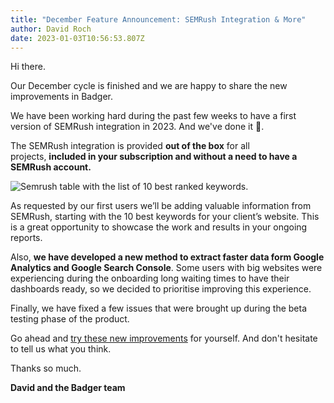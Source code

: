 ```yaml
---
title: "December Feature Announcement: SEMRush Integration & More"
author: David Roch
date: 2023-01-03T10:56:53.807Z
---
```

Hi there.

Our December cycle is finished and we are happy to share the new improvements in Badger.

We have been working hard during the past few weeks to have a first version of SEMRush integration in 2023. And we've done it 🎉.

The SEMRush integration is provided **out of the box** for all projects, **included in your subscription and without a need to have a SEMRush account.** 

![Semrush table with the list of 10 best ranked keywords.](/img/updates/semrush-keywords.jpg)

As requested by our first users we’ll be adding valuable information from SEMRush, starting with the 10 best keywords for your client’s website. This is a great opportunity to showcase the work and results in your ongoing reports.

Also, **we have developed a new method to extract faster data form Google Analytics and Google Search Console**. Some users with big websites were experiencing during the onboarding long waiting times to have their dashboards ready, so we decided to prioritise improving this experience. 

Finally, we have fixed a few issues that were brought up during the beta testing phase of the product.

Go ahead and [try these new improvements](https://app.getbadger.io) for yourself. And don't hesitate to tell us what you think.

Thanks so much.

**David and the Badger team**